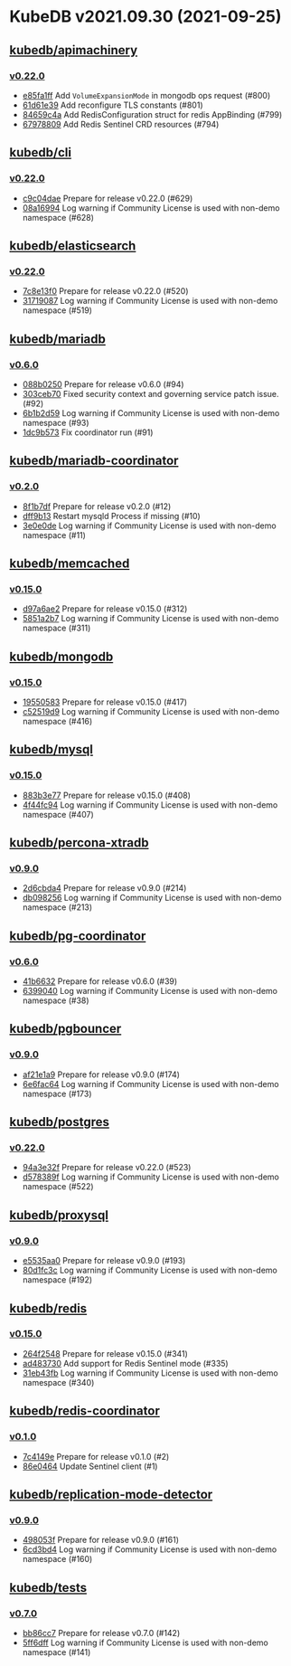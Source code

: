 # KubeDB v2021.09.30 (2021-09-25)


## [kubedb/apimachinery](https://github.com/kubedb/apimachinery)

### [v0.22.0](https://github.com/kubedb/apimachinery/releases/tag/v0.22.0)

- [e85fa1ff](https://github.com/kubedb/apimachinery/commit/e85fa1ff) Add `VolumeExpansionMode` in mongodb ops request (#800)
- [61d61e39](https://github.com/kubedb/apimachinery/commit/61d61e39) Add reconfigure TLS constants (#801)
- [84659c4a](https://github.com/kubedb/apimachinery/commit/84659c4a) Add RedisConfiguration struct for redis AppBinding (#799)
- [67978809](https://github.com/kubedb/apimachinery/commit/67978809) Add Redis Sentinel CRD resources (#794)



## [kubedb/cli](https://github.com/kubedb/cli)

### [v0.22.0](https://github.com/kubedb/cli/releases/tag/v0.22.0)

- [c9c04dae](https://github.com/kubedb/cli/commit/c9c04dae) Prepare for release v0.22.0 (#629)
- [08a16994](https://github.com/kubedb/cli/commit/08a16994) Log warning if Community License is used with non-demo namespace (#628)



## [kubedb/elasticsearch](https://github.com/kubedb/elasticsearch)

### [v0.22.0](https://github.com/kubedb/elasticsearch/releases/tag/v0.22.0)

- [7c8e13f0](https://github.com/kubedb/elasticsearch/commit/7c8e13f0) Prepare for release v0.22.0 (#520)
- [31719087](https://github.com/kubedb/elasticsearch/commit/31719087) Log warning if Community License is used with non-demo namespace (#519)



## [kubedb/mariadb](https://github.com/kubedb/mariadb)

### [v0.6.0](https://github.com/kubedb/mariadb/releases/tag/v0.6.0)

- [088b0250](https://github.com/kubedb/mariadb/commit/088b0250) Prepare for release v0.6.0 (#94)
- [303ceb70](https://github.com/kubedb/mariadb/commit/303ceb70) Fixed security context and governing service patch issue. (#92)
- [6b1b2d59](https://github.com/kubedb/mariadb/commit/6b1b2d59) Log warning if Community License is used with non-demo namespace (#93)
- [1dc9b573](https://github.com/kubedb/mariadb/commit/1dc9b573) Fix coordinator run (#91)



## [kubedb/mariadb-coordinator](https://github.com/kubedb/mariadb-coordinator)

### [v0.2.0](https://github.com/kubedb/mariadb-coordinator/releases/tag/v0.2.0)

- [8f1b7df](https://github.com/kubedb/mariadb-coordinator/commit/8f1b7df) Prepare for release v0.2.0 (#12)
- [dff9b13](https://github.com/kubedb/mariadb-coordinator/commit/dff9b13) Restart mysqld Process if missing (#10)
- [3e0e0de](https://github.com/kubedb/mariadb-coordinator/commit/3e0e0de) Log warning if Community License is used with non-demo namespace (#11)



## [kubedb/memcached](https://github.com/kubedb/memcached)

### [v0.15.0](https://github.com/kubedb/memcached/releases/tag/v0.15.0)

- [d97a6ae2](https://github.com/kubedb/memcached/commit/d97a6ae2) Prepare for release v0.15.0 (#312)
- [5851a2b7](https://github.com/kubedb/memcached/commit/5851a2b7) Log warning if Community License is used with non-demo namespace (#311)



## [kubedb/mongodb](https://github.com/kubedb/mongodb)

### [v0.15.0](https://github.com/kubedb/mongodb/releases/tag/v0.15.0)

- [19550583](https://github.com/kubedb/mongodb/commit/19550583) Prepare for release v0.15.0 (#417)
- [c52519d9](https://github.com/kubedb/mongodb/commit/c52519d9) Log warning if Community License is used with non-demo namespace (#416)



## [kubedb/mysql](https://github.com/kubedb/mysql)

### [v0.15.0](https://github.com/kubedb/mysql/releases/tag/v0.15.0)

- [883b3e77](https://github.com/kubedb/mysql/commit/883b3e77) Prepare for release v0.15.0 (#408)
- [4f44fc94](https://github.com/kubedb/mysql/commit/4f44fc94) Log warning if Community License is used with non-demo namespace (#407)



## [kubedb/percona-xtradb](https://github.com/kubedb/percona-xtradb)

### [v0.9.0](https://github.com/kubedb/percona-xtradb/releases/tag/v0.9.0)

- [2d6cbda4](https://github.com/kubedb/percona-xtradb/commit/2d6cbda4) Prepare for release v0.9.0 (#214)
- [db098256](https://github.com/kubedb/percona-xtradb/commit/db098256) Log warning if Community License is used with non-demo namespace (#213)



## [kubedb/pg-coordinator](https://github.com/kubedb/pg-coordinator)

### [v0.6.0](https://github.com/kubedb/pg-coordinator/releases/tag/v0.6.0)

- [41b6632](https://github.com/kubedb/pg-coordinator/commit/41b6632) Prepare for release v0.6.0 (#39)
- [6399040](https://github.com/kubedb/pg-coordinator/commit/6399040) Log warning if Community License is used with non-demo namespace (#38)



## [kubedb/pgbouncer](https://github.com/kubedb/pgbouncer)

### [v0.9.0](https://github.com/kubedb/pgbouncer/releases/tag/v0.9.0)

- [af21e1a9](https://github.com/kubedb/pgbouncer/commit/af21e1a9) Prepare for release v0.9.0 (#174)
- [6e6fac64](https://github.com/kubedb/pgbouncer/commit/6e6fac64) Log warning if Community License is used with non-demo namespace (#173)



## [kubedb/postgres](https://github.com/kubedb/postgres)

### [v0.22.0](https://github.com/kubedb/postgres/releases/tag/v0.22.0)

- [94a3e32f](https://github.com/kubedb/postgres/commit/94a3e32f) Prepare for release v0.22.0 (#523)
- [d578389f](https://github.com/kubedb/postgres/commit/d578389f) Log warning if Community License is used with non-demo namespace (#522)



## [kubedb/proxysql](https://github.com/kubedb/proxysql)

### [v0.9.0](https://github.com/kubedb/proxysql/releases/tag/v0.9.0)

- [e5535aa0](https://github.com/kubedb/proxysql/commit/e5535aa0) Prepare for release v0.9.0 (#193)
- [80d1fc3c](https://github.com/kubedb/proxysql/commit/80d1fc3c) Log warning if Community License is used with non-demo namespace (#192)



## [kubedb/redis](https://github.com/kubedb/redis)

### [v0.15.0](https://github.com/kubedb/redis/releases/tag/v0.15.0)

- [264f2548](https://github.com/kubedb/redis/commit/264f2548) Prepare for release v0.15.0 (#341)
- [ad483730](https://github.com/kubedb/redis/commit/ad483730) Add support for Redis Sentinel mode (#335)
- [31eb43fb](https://github.com/kubedb/redis/commit/31eb43fb) Log warning if Community License is used with non-demo namespace (#340)



## [kubedb/redis-coordinator](https://github.com/kubedb/redis-coordinator)

### [v0.1.0](https://github.com/kubedb/redis-coordinator/releases/tag/v0.1.0)

- [7c4149e](https://github.com/kubedb/redis-coordinator/commit/7c4149e) Prepare for release v0.1.0 (#2)
- [86e0464](https://github.com/kubedb/redis-coordinator/commit/86e0464) Update Sentinel client (#1)



## [kubedb/replication-mode-detector](https://github.com/kubedb/replication-mode-detector)

### [v0.9.0](https://github.com/kubedb/replication-mode-detector/releases/tag/v0.9.0)

- [498053f](https://github.com/kubedb/replication-mode-detector/commit/498053f) Prepare for release v0.9.0 (#161)
- [6cd3bd4](https://github.com/kubedb/replication-mode-detector/commit/6cd3bd4) Log warning if Community License is used with non-demo namespace (#160)



## [kubedb/tests](https://github.com/kubedb/tests)

### [v0.7.0](https://github.com/kubedb/tests/releases/tag/v0.7.0)

- [bb86cc7](https://github.com/kubedb/tests/commit/bb86cc7) Prepare for release v0.7.0 (#142)
- [5ff6dff](https://github.com/kubedb/tests/commit/5ff6dff) Log warning if Community License is used with non-demo namespace (#141)



